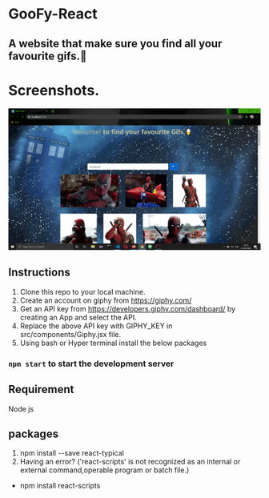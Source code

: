 # GooFy-React
## A website that make sure you find all your favourite gifs.🍕
# Screenshots.
<img src="src/screenshot.png" >

## Instructions
1) Clone this repo to your local machine.
2) Create an account on giphy from https://giphy.com/ 
3) Get an API key from https://developers.giphy.com/dashboard/ by creating an App and select the API.
4) Replace the above API key with GIPHY_KEY in src/components/Giphy.jsx file.
5) Using bash or Hyper terminal install the below packages
### `npm start` to start the development server
## Requirement
Node js

## packages
1) npm install --save react-typical
2) Having an error? ('react-scripts' is not recognized as an internal or external command,operable program or batch file.) 
 - npm install react-scripts
